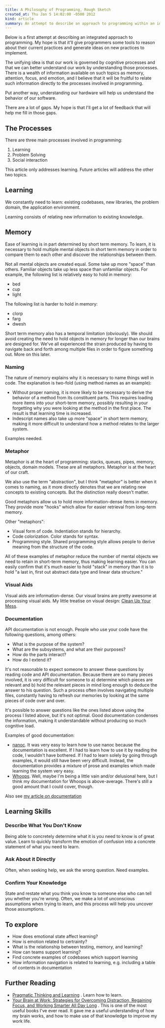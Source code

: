 ```yaml
---
title: A Philosophy of Programming, Rough Sketch
created_at: Thu Jan 5 14:02:00 -0500 2012
kind: article
summary: An attempt to describe an approach to programming within an integrated framework.
---
```


Below is a first attempt at describing an integrated approach to
programming. My hope is that it'll give programmers some tools to
reason about their current practices and generate ideas on new
practices to implement.

The unifying idea is that our work is governed by cognitive processes
and that we can better understand our work by understanding those
processes. There is a wealth of information available on such topics
as memory, attention, focus, and emotion, and I believe that it will
be fruitful to relate such information directly to the processes
involved in programming.

Put another way, understanding our hardware will help us understand
the behavior of our software.

There are a lot of gaps. My hope is that I'll get a lot of feedback
that will help me fill in those gaps.

## The Processes

There are three main processes involved in programming:

1. Learning
2. Problem Solving
3. Social interaction

This article only addresses learning. Future articles will address
the other two topics.

## Learning

We constantly need to learn: existing codebases, new libraries, the problem
domain, the application environment.

Learning consists of relating new information to existing knowledge.

## Memory

Ease of learning is in part determined by short term memory. To learn,
it is necessary to hold multiple mental objects in short term memory in
order to compare them to each other and discover the relationships
between them.

Not all mental objects are created equal. Some take up more "space"
than others. Familiar objects take up less space than unfamiliar
objects. For example, the following list is relatively easy to hold in
memory:

* bed
* cup
* light

The following list is harder to hold in memory:

* clorp
* farg
* dwesh

Short term memory also has a temporal limitation (obviously). We
should avoid creating the need to hold objects in memory for longer
than our brains are designed for. We've all experienced the strain
produced by having to navigate back and forth among multiple files in
order to figure something out. More on this later.

### Naming

The nature of memory explains why it is necessary to name things well
in code. The explanation is two-fold (using method names as an
example):

* Without proper naming, it is more likely to be necessary to derive
  the behavior of a method from its constituent parts. This requires
  loading more items into your short-term memory, possibly resulting
  in your forgetting why you were looking at the method in the first
  place. The result is that learning time is increased.
* Indescript names also take up more "space" in short term memory,
  making it more difficult to understand how a method relates to the
  larger system.

Examples needed.

### Metaphor

Metaphor is at the heart of programming: stacks, queues, pipes,
memory, objects, domain models. These are all metaphors. 
Metaphor is at the heart of our craft.

We also use the term "abstraction", but I think "metaphor" is better
when it comes to naming, as it more directly denotes that we are
relating new concepts to existing concepts. But the distinction really
doesn't matter.

Good metaphors allow us to hold more information-dense items in
memory. They provide more "hooks" which allow for easier retrieval
from long-term memory.

Other "metaphors":

* Visual form of code. Indentiation stands for hierarchy.
* Code colorization. Color stands for syntax.
* Programming style. Shared programming style allows people to derive
  meaning from the structure of the code.

All of these examples of metaphor reduce the number of mental objects
we need to retain in short-term memory, thus making learning easier.
You can easily confirm that it's much easier to hold "stack" in memory
than it is to hold "a last in, first out abstract data type and linear
data structure."

### Visual Aids

Visual aids are information-dense. Our visual brains are pretty
awesome at processing visual aids. My little treatise on visual
design: [Clean Up Your Mess](http://www.visualmess.com).

### Documentation

API documentation is not enough. People who use your code have the
following questions, among others:

* What is the purpose of the system?
* What are the subsystems, and what are their purposes?
* How do the parts interact?
* How do I extend it?

It's not reasonable to expect someone to answer these questions by
reading code and API documentation. Because there are so many pieces
involved, it is very difficult for someone to a) determine which
pieces are relevant and b) hold the relevant pieces in mind long
enough to deduce the answer to his question. Such a process often
involves navigating multiple files, constantly having to refresh our
memories by looking at the same pieces of code over and over.

It's possible to answer questions like the ones listed above using the
process I listed above, but it's not optimal. Good documentation
condenses the information, making it understandable without producing
so much cognitive load.

Examples of good documentation:

* [nanoc](http://nanoc.stoneship.org/docs/). It was very easy to learn
  how to use nanoc because the documentation is excellent. If I had to
  learn how to use it by reading the code, I wouldn't have bothered.
  If I had to learn solely by going through examples, it would still
  have been very difficult. Instead, the documentation provides a
  mixture of prose and examples which made learning the system very
  easy.
* [Whoops](http://www.whoopsapp.com/). Well, maybe I'm being a little
  vain and/or delusional here, but I think my documentation for Whoops
  is above-average. There's still a good amount that I could cover,
  though.

Also see [my article on
documentation](/programming/writing-better-documentation/)

## Learning Skills

### Describe What You Don't Know

Being able to concretely determine what it is you need to know is of
great value. Learn to quickly transform the emotion of confusion into
a concrete statement of what you need to learn.

### Ask About it Directly

Often, when seeking help, we ask the wrong question. Need examples.

### Confirm Your Knowledge

State and restate what you think you know to someone else who can tell
you whether you're wrong. Often, we make a lot of unconscious
assumptions when trying to learn, and this process will help you
uncover those assumptions.

## To explore

* How does emotional state affect learning?
* How is emotion related to certrainty?
* What is the relationship between testing, memory, and learning?
* How can teams support learning?
* Find concrete examples of codebases which support learning
* How information navigation is related to learning, e.g. including a 
  table of contents in documentation

## Further Reading

* [Pragmatic Thinking and
  Learning](http://www.amazon.com/gp/product/1934356050/ref=as_li_ss_tl?ie=UTF8&tag=aflyingmachin-20&linkCode=as2&camp=1789&creative=390957&creativeASIN=1934356050)
  . Learn how to learn.
* [Your Brain at Work: Strategies for Overcoming Distraction,
  Regaining Focus, and Working Smarter All Day
  Long](http://www.amazon.com/gp/product/0061771295/ref=as_li_ss_tl?ie=UTF8&tag=aflyingmachin-20&linkCode=as2&camp=1789&creative=390957&creativeASIN=0061771295)
  . This is one of the most useful books I've ever read. It gave me a
  useful understanding of how my brain works, and how to make use of
  that knowledge to improve my work life.
